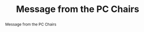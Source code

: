 ---
abstract: Message from the PC Chairs
creators:
- Rechert, Klaus
- Pang, Natalie
date: null
document_url: https://services.phaidra.univie.ac.at/api/object/o:931146/download
grand_parent: iPRES
institutions: []
keywords:
- kyoto
landing_page_url: https://phaidra.univie.ac.at/o:931146
language: eng
layout: publication
license: CC BY-SA 4.0 International
notes_url: null
parent: iPRES 2017
presentation_url: null
publication_type: paper
size: 202060
source_name: iPRES
title: Message from the PC Chairs
year: 2017
---